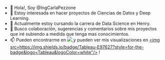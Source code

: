 - 👋 Hola!, Soy @IngCarlaPezzone
- 👀 Estoy interesada en hacer proyectos de Ciencias de Datos y Deep Learning.
- 🌱 Actualmente estoy cursando la carrera de Data Science en Henry.
- 💞️ Busco colaboración, sugerencias y comentarios sobre mis proyectos que iré subiendo a medida que tenga mas conocimientos.
- 📫 Pueden encontrarme en <a target="_blank" href="https://www.linkedin.com/in/ingambcarlapezzone/">
  <img src="https://img.shields.io/badge/LinkedIn-0A66C2.svg?style=for-the-badge&logo=LinkedIn&logoColor=white"/>
</a> y pueden ver mis visualizaciones en <a target="_blank" href="https://public.tableau.com/app/profile/carla.pezzone">
  <img src=https://img.shields.io/badge/Tableau-E97627?style=for-the-badge&logo=Tableau&logoColor=white"/>
</a>!

<!---
IngCarlaPezzone/IngCarlaPezzone is a ✨ special ✨ repository because its `README.md` (this file) appears on your GitHub profile.
You can click the Preview link to take a look at your changes.
--->
